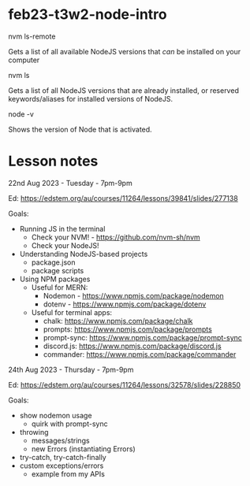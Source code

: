 # feb23-t3w2-node-intro

nvm ls-remote 

Gets a list of all available NodeJS versions that _can_ be installed on your computer

nvm ls

Gets a list of all NodeJS versions that are already installed, or reserved keywords/aliases for installed versions of NodeJS.


node -v

Shows the version of Node that is activated.

# Lesson notes

22nd Aug 2023 - Tuesday - 7pm-9pm

Ed: https://edstem.org/au/courses/11264/lessons/39841/slides/277138

Goals: 
- Running JS in the terminal
	- Check your NVM! - https://github.com/nvm-sh/nvm
	- Check your NodeJS!
- Understanding NodeJS-based projects
	- package.json
	- package scripts 
- Using NPM packages
	- Useful for MERN:
		- Nodemon - https://www.npmjs.com/package/nodemon
		- dotenv - https://www.npmjs.com/package/dotenv
	- Useful for terminal apps: 
		- chalk: https://www.npmjs.com/package/chalk 
		- prompts: https://www.npmjs.com/package/prompts
		- prompt-sync: https://www.npmjs.com/package/prompt-sync
		- discord.js: https://www.npmjs.com/package/discord.js 
		- commander: https://www.npmjs.com/package/commander 


24th Aug 2023 - Thursday - 7pm-9pm

Ed: https://edstem.org/au/courses/11264/lessons/32578/slides/228850

Goals:
- show nodemon usage 
	- quirk with prompt-sync 
- throwing
	- messages/strings
	- new Errors (instantiating Errors)
- try-catch, try-catch-finally
- custom exceptions/errors
	- example from my APIs